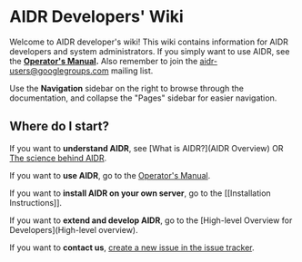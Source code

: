 # AIDR Developers' Wiki

Welcome to AIDR developer's wiki! This wiki contains information for AIDR developers and system administrators. If you simply want to use AIDR, see the **[Operator's Manual](http://booki.flossmanuals.net/aidr/_edit/).** Also remember to join the [aidr-users@googlegroups.com](https://groups.google.com/forum/#!forum/aidr-users) mailing list.

Use the **Navigation** sidebar on the right to browse through the documentation, and collapse the "Pages" sidebar for easier navigation.

## Where do I start?

If you want to **understand AIDR**, see [What is AIDR?](AIDR Overview) OR [The science behind AIDR](The-science-behind-AIDR).

If you want to **use AIDR**, go to the [Operator's Manual](http://booki.flossmanuals.net/aidr/_edit/).

If you want to **install AIDR on your own server**, go to the [[Installation Instructions]].

If you want to **extend and develop AIDR**, go to the [High-level Overview for Developers](High-level overview).

If you want to **contact us**, [create a new issue in the issue tracker](https://github.com/qcri-social/AIDR/issues).
